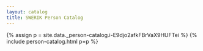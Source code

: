 ```yaml
---
layout: catalog
title: SWERIK Person Catalog
---
```

{% assign p = site.data._person-catalog.i-E9djo2afkFBrVaX9HUFTei %}
{% include person-catalog.html p=p %}

